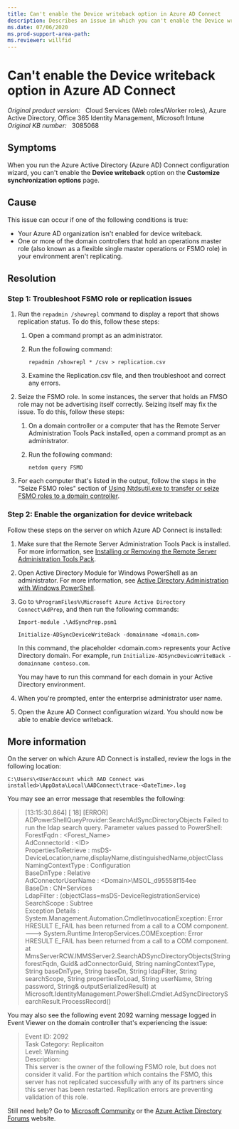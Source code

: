 ```yaml
---
title: Can't enable the Device writeback option in Azure AD Connect
description: Describes an issue in which you can't enable the Device writeback option in Azure AD Connect. Provides a resolution.
ms.date: 07/06/2020
ms.prod-support-area-path: 
ms.reviewer: willfid
---
```

# Can't enable the Device writeback option in Azure AD Connect

_Original product version:_ &nbsp; Cloud Services (Web roles/Worker roles), Azure Active Directory, Office 365 Identity Management, Microsoft Intune  
_Original KB number:_ &nbsp; 3085068

## Symptoms

When you run the Azure Active Directory (Azure AD) Connect configuration wizard, you can't enable the **Device writeback**  option on the **Customize synchronization options** page.

## Cause

This issue can occur if one of the following conditions is true:

- Your Azure AD organization isn't enabled for device writeback.
- One or more of the domain controllers that hold an operations master role (also known as a flexible single master operations or FSMO role) in your environment aren't replicating.

## Resolution

### Step 1: Troubleshoot FSMO role or replication issues

1. Run the `repadmin /showrepl` command to display a report that shows replication status. To do this, follow these steps:

   1. Open a command prompt as an administrator.
   2. Run the following command:

        ```console
        repadmin /showrepl * /csv > replication.csv
        ```

   3. Examine the Replication.csv file, and then troubleshoot and correct any errors.

2. Seize the FSMO role. In some instances, the server that holds an FMSO role may not be advertising itself correctly. Seizing itself may fix the issue. To do this, follow these steps:

   1. On a domain controller or a computer that has the Remote Server Administration Tools Pack installed, open a command prompt as an administrator.
   2. Run the following command:

        ```console
        netdom query FSMO
        ```

3. For each computer that's listed in the output, follow the steps in the "Seize FSMO roles" section of [Using Ntdsutil.exe to transfer or seize FSMO roles to a domain controller](https://support.microsoft.com/help/255504).

### Step 2: Enable the organization for device writeback

Follow these steps on the server on which Azure AD Connect is installed:

1. Make sure that the Remote Server Administration Tools Pack is installed. For more information, see [Installing or Removing the Remote Server Administration Tools Pack](https://technet.microsoft.com/library/cc730825.aspx).
2. Open Active Directory Module for Windows PowerShell as an administrator. For more information, see [Active Directory Administration with Windows PowerShell](https://technet.microsoft.com/library/dd378937%28v=ws.10%29.aspx).
3. Go to `%ProgramFiles%\Microsoft Azure Active Directory Connect\AdPrep`, and then run the following commands:

    ```console
    Import-module .\AdSyncPrep.psm1
    ```

    ```console
    Initialize-ADSyncDeviceWriteBack -domainname <domain.com>
    ```

    In this command, the placeholder \<domain.com> represents your Active Directory domain. For example, run `Initialize-ADSyncDeviceWriteBack -domainname contoso.com`.

    You may have to run this command for each domain in your Active Directory environment.
4. When you're prompted, enter the enterprise administrator user name.
5. Open the Azure AD Connect configuration wizard. You should now be able to enable device writeback.

## More information

On the server on which Azure AD Connect is installed, review the logs in the following location:

`C:\Users\<UserAccount which AAD Connect was installed>\AppData\Local\AADConnect\trace-<DateTime>.log`

You may see an error message that resembles the following:

> [13:15:30.864] [ 18] [ERROR] ADPowerShellQueyProvider:SearchAdSyncDirectoryObjects Failed to run the ldap search query. Parameter values passed to PowerShell:  
ForestFqdn : \<Forest_Name>  
AdConnectorId : \<ID>  
PropertiesToRetrieve : msDS-DeviceLocation,name,displayName,distinguishedName,objectClass  
NamingContextType : Configuration  
BaseDnType : Relative  
AdConnectorUserName : \<Domain>\MSOL_d95558f154ee  
BaseDn : CN=Services  
LdapFilter : (objectClass=msDS-DeviceRegistrationService)  
SearchScope : Subtree  
Exception Details :  
System.Management.Automation.CmdletInvocationException: Error HRESULT E_FAIL has been returned from a call to a COM component. ---> System.Runtime.InteropServices.COMException: Error HRESULT E_FAIL has been returned from a call to a COM component. at MmsServerRCW.IMMSServer2.SearchADSyncDirectoryObjects(String forestFqdn, Guid& adConnectorGuid, String namingContextType, String baseDnType, String baseDn, String ldapFilter, String searchScope, String propertiesToLoad, String userName, String password, String& outputSerializedResult) at Microsoft.IdentityManagement.PowerShell.Cmdlet.AdSyncDirectorySearchResult.ProcessRecord()

You may also see the following event 2092 warning message logged in Event Viewer on the domain controller that's experiencing the issue:

> Event ID: 2092  
Task Category: Replicaiton  
Level: Warning  
Description:  
This server is the owner of the following FSMO role, but does not consider it valid. For the partition which contains the FSMO, this server has not replicated successfully with any of its partners since this server has been restarted. Replication errors are preventing validation of this role.

Still need help? Go to [Microsoft Community](https://answers.microsoft.com/) or the [Azure Active Directory Forums](https://social.msdn.microsoft.com/Forums/en-US/home?forum=windowsazuread) website.
